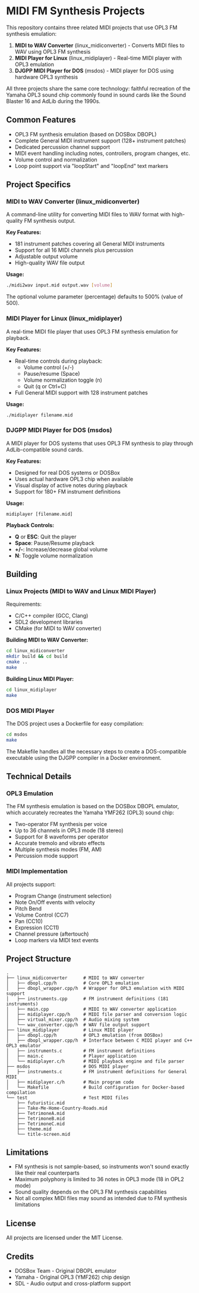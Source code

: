 # MIDI FM Synthesis Projects

This repository contains three related MIDI projects that use OPL3 FM synthesis emulation:

1. **MIDI to WAV Converter** (linux_midiconverter) - Converts MIDI files to WAV using OPL3 FM synthesis
2. **MIDI Player for Linux** (linux_midiplayer) - Real-time MIDI player with OPL3 emulation
3. **DJGPP MIDI Player for DOS** (msdos) - MIDI player for DOS using hardware OPL3 synthesis

All three projects share the same core technology: faithful recreation of the Yamaha OPL3 sound chip commonly found in sound cards like the Sound Blaster 16 and AdLib during the 1990s.

## Common Features

- OPL3 FM synthesis emulation (based on DOSBox DBOPL)
- Complete General MIDI instrument support (128+ instrument patches)
- Dedicated percussion channel support
- MIDI event handling including notes, controllers, program changes, etc.
- Volume control and normalization
- Loop point support via "loopStart" and "loopEnd" text markers

## Project Specifics

### MIDI to WAV Converter (linux_midiconverter)

A command-line utility for converting MIDI files to WAV format with high-quality FM synthesis output.

**Key Features:**
- 181 instrument patches covering all General MIDI instruments
- Support for all 16 MIDI channels plus percussion
- Adjustable output volume
- High-quality WAV file output

**Usage:**
```bash
./midi2wav input.mid output.wav [volume]
```

The optional volume parameter (percentage) defaults to 500% (value of 500).

### MIDI Player for Linux (linux_midiplayer)

A real-time MIDI file player that uses OPL3 FM synthesis emulation for playback.

**Key Features:**
- Real-time controls during playback:
  - Volume control (+/-)
  - Pause/resume (Space)
  - Volume normalization toggle (n)
  - Quit (q or Ctrl+C)
- Full General MIDI support with 128 instrument patches

**Usage:**
```bash
./midiplayer filename.mid
```

### DJGPP MIDI Player for DOS (msdos)

A MIDI player for DOS systems that uses OPL3 FM synthesis to play through AdLib-compatible sound cards.

**Key Features:**
- Designed for real DOS systems or DOSBox
- Uses actual hardware OPL3 chip when available
- Visual display of active notes during playback
- Support for 180+ FM instrument definitions

**Usage:**
```
midiplayer [filename.mid]
```

**Playback Controls:**
- **Q** or **ESC**: Quit the player
- **Space**: Pause/Resume playback
- **+/-**: Increase/decrease global volume
- **N**: Toggle volume normalization

## Building

### Linux Projects (MIDI to WAV and Linux MIDI Player)

Requirements:
- C/C++ compiler (GCC, Clang)
- SDL2 development libraries
- CMake (for MIDI to WAV converter)

**Building MIDI to WAV Converter:**
```bash
cd linux_midiconverter
mkdir build && cd build
cmake ..
make
```

**Building Linux MIDI Player:**
```bash
cd linux_midiplayer
make
```

### DOS MIDI Player

The DOS project uses a Dockerfile for easy compilation:

```bash
cd msdos
make
```

The Makefile handles all the necessary steps to create a DOS-compatible executable using the DJGPP compiler in a Docker environment.

## Technical Details

### OPL3 Emulation

The FM synthesis emulation is based on the DOSBox DBOPL emulator, which accurately recreates the Yamaha YMF262 (OPL3) sound chip:

- Two-operator FM synthesis per voice
- Up to 36 channels in OPL3 mode (18 stereo)
- Support for 8 waveforms per operator
- Accurate tremolo and vibrato effects
- Multiple synthesis modes (FM, AM)
- Percussion mode support

### MIDI Implementation

All projects support:
- Program Change (instrument selection)
- Note On/Off events with velocity
- Pitch Bend
- Volume Control (CC7)
- Pan (CC10)
- Expression (CC11)
- Channel pressure (aftertouch)
- Loop markers via MIDI text events

## Project Structure

```
.
├── linux_midiconverter      # MIDI to WAV converter
│   ├── dbopl.cpp/h          # Core OPL3 emulation
│   ├── dbopl_wrapper.cpp/h  # Wrapper for OPL3 emulation with MIDI support
│   ├── instruments.cpp      # FM instrument definitions (181 instruments)
│   ├── main.cpp             # MIDI to WAV converter application
│   ├── midiplayer.cpp/h     # MIDI file parser and conversion logic
│   ├── virtual_mixer.cpp/h  # Audio mixing system
│   └── wav_converter.cpp/h  # WAV file output support
├── linux_midiplayer         # Linux MIDI player
│   ├── dbopl.cpp/h          # OPL3 emulation (from DOSBox)
│   ├── dbopl_wrapper.cpp/h  # Interface between C MIDI player and C++ OPL3 emulator
│   ├── instruments.c        # FM instrument definitions
│   ├── main.c               # Player application
│   └── midiplayer.c/h       # MIDI playback engine and file parser
├── msdos                    # DOS MIDI player
│   ├── instruments.c        # FM instrument definitions for General MIDI
│   ├── midiplayer.c/h       # Main program code
│   └── Makefile             # Build configuration for Docker-based compilation
└── test                     # Test MIDI files
    ├── futuristic.mid
    ├── Take-Me-Home-Country-Roads.mid
    ├── TetrimoneA.mid
    ├── TetrimoneB.mid
    ├── TetrimoneC.mid
    ├── theme.mid
    └── title-screen.mid
```

## Limitations

- FM synthesis is not sample-based, so instruments won't sound exactly like their real counterparts
- Maximum polyphony is limited to 36 notes in OPL3 mode (18 in OPL2 mode)
- Sound quality depends on the OPL3 FM synthesis capabilities
- Not all complex MIDI files may sound as intended due to FM synthesis limitations

## License

All projects are licensed under the MIT License.

## Credits

- DOSBox Team - Original DBOPL emulator
- Yamaha - Original OPL3 (YMF262) chip design
- SDL - Audio output and cross-platform support
